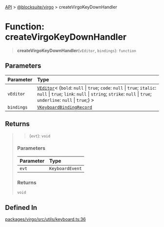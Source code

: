 [API](../../../index.md) > [@blocksuite/virgo](../index.md) > createVirgoKeyDownHandler

# Function: createVirgoKeyDownHandler

> **createVirgoKeyDownHandler**(`vEditor`, `bindings`): `function`

## Parameters

| Parameter | Type |
| :------ | :------ |
| `vEditor` | [`VEditor`](../classes/class.VEditor.md)\< \{`bold`: `null` \| `true`; `code`: `null` \| `true`; `italic`: `null` \| `true`; `link`: `null` \| `string`; `strike`: `null` \| `true`; `underline`: `null` \| `true`;} \> |
| `bindings` | [`VKeyboardBindingRecord`](../type-aliases/type-alias.VKeyboardBindingRecord.md) |

## Returns

> > (`evt`): `void`
>
> ### Parameters
>
>
> | Parameter | Type |
> | :------ | :------ |
> | `evt` | `KeyboardEvent` |
>
>
> ### Returns
>
> `void`
>
>

## Defined In

[packages/virgo/src/utils/keyboard.ts:36](https://github.com/Saul-Mirone/blocksuite/blob/f2324b82e/packages/virgo/src/utils/keyboard.ts#L36)
